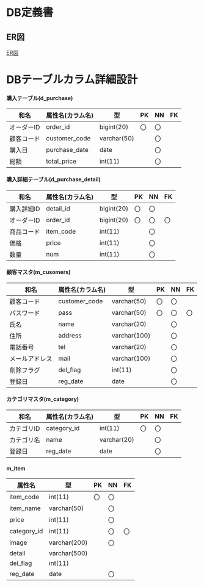 # DB定義書
## ER図
[ER図](https://github.com/Aso2001363/2021sys-design/new/main/src/md/db"ER図はこちらから")

# DBテーブルカラム詳細設計

#### 購入テーブル(d_purchase)
|和名|属性名(カラム名)    |型     | PK | NN | FK |
|----|-----------|-----------|---|---|---|
|オーダーID|order_id|bigint(20)    |〇 |〇 |   |
|顧客コード|customer_code|varchar(50)|  |〇|   |
|購入日|purchase_date|date       |  |〇|   |
|総額|total_price  |int(11)    |  |〇|   |

#### 購入詳細テーブル(d_purchase_detail)
|和名|属性名(カラム名)    |型     | PK | NN | FK |
|----|-----------|-----------|---|---|---|
|購入詳細ID|detail_id  |bigint(20) |〇 |〇  |  |
|オーダーID|order_id   |bigint(20) |〇 |〇  |〇|
|商品コード|item_code  |int(11)    |   |〇  |  |
|価格|price      |int(11)    |   |〇  |  |
|数量|num        |int(11)    |   |〇  |  |

#### 顧客マスタ(m_cusomers)
|和名|属性名(カラム名)    |型     | PK | NN | FK |
|----|-----------|-----------|---|---|---|
|顧客コード|customer_code|varchar(50)|〇|〇|   |
|パスワード|pass       |varchar(50)|〇|〇 |〇  |
|氏名|name       |varchar(20)|   |〇 |   |
|住所|address    |varchar(100)| |〇|     |
|電話番号|tel        |varchar(20) | |〇|     |
|メールアドレス|mail       |varchar(100)| |〇|     |
|削除フラグ|del_flag   |int(11)     | |〇|     |
|登録日|reg_date   |date        | |〇|     |

#### カテゴリマスタ(m_category)
|和名|属性名(カラム名)    |型     | PK | NN | FK |
|----|-----------|-----------|---|---|---|
|カテゴリID|category_id|int(11)|〇 |〇  |      |
|カテゴリ名|name       |varchar(20)|   |〇 |   |
|登録日|reg_date   |date       |   |〇 |   |

#### m_item
|属性名    |型     | PK | NN | FK |
|-----------|-----------|---|---|---|
|item_code  |int(11)    |〇 |〇 |   |
|item_name  |varchar(50)|   |〇 |   |
|price      |int(11)    |   |〇 |   |
|category_id|int(11)    |   |〇 |〇 |
|image      |varchar(200)|  |〇 |   |
|detail     |varchar(500)|  |   |   |
|del_flag   |int(11)    |  　|   |  |
|reg_date   |date       |  　|〇 |  | 
